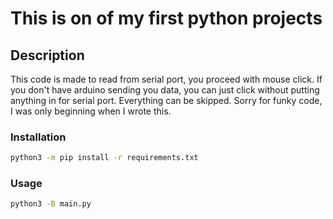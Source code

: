 # This is on of my first python projects

## Description
This code is made to read from serial port, you proceed with mouse click.
If you don't have arduino sending you data, you can just click without putting anything in for serial port. Everything can be skipped.
Sorry for funky code, I was only beginning when I wrote this.

### Installation
```sh
python3 -m pip install -r requirements.txt
```
### Usage
```sh
python3 -B main.py
```
